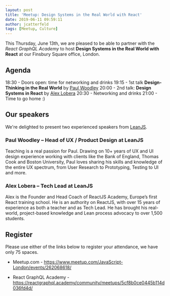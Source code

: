 ```yaml
---
layout: post
title: 'Meetup: Design Systems in the Real World with React'
date: 2019-06-11 09:59:11
author: jcatterfeld
tags: [Meetup, Culture]
---
```


This Thursday, June 13th, we are pleased to be able to partner with the *React GraphQL Academy* to host **Design Systems in the Real World with React** at our Finsbury Square office, London.

## Agenda

18:30 - Doors open: time for networking and drinks
19:15 - 1st talk **Design-Thinking in the Real World** by [Paul Woodley](https://reactgraphql.academy/about-us/#paul-woodley)
20:00 - 2nd talk: **Design Systems in React** by [Alex Lobera](https://reactgraphql.academy/about-us/#alex-lobera)
20:30 - Networking and drinks
21:00 - Time to go home :)

## Our speakers

We're delighted to present two experienced speakers from [LeanJS](https://leanjs.com/).

### Paul Woodley &ndash; Head of UX / Product Design at LeanJS

Teaching is a real passion for Paul. Drawing on 10+ years of UX and UI design experience working with clients like the Bank of England, Thomas Cook and Boston University, Paul loves sharing his skills and knowledge of the entire UX spectrum, from User Research to Prototyping, Testing to UI and more.

### Alex Lobera &ndash; Tech Lead at LeanJS

Alex is the Founder and Head Coach of ReactJS Academy, Europe’s first React training school. He is an authority on ReactJS, with over 15 years of experience as both a teacher and as Tech Lead. He has brought his real-world, project-based knowledge and Lean process advocacy to over 1,500 students.


## Register

Please use either of the links below to register your attendance, we have only 75 spaces.

- Meetup.com - https://www.meetup.com/JavaScript-London/events/262068618/

- React GraphQL Academy - https://reactgraphql.academy/community/meetups/5cf8b0ce0445b114d036fd4d/

